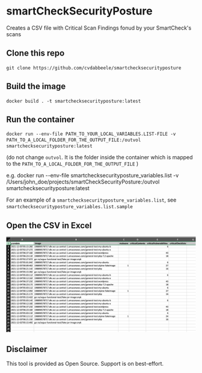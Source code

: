 # smartCheckSecurityPosture
Creates a CSV file with Critical Scan Findings fonud by your SmartCheck's scans

## Clone this repo
```
git clone https://github.com/cvdabbeele/smartchecksecurityposture
```

## Build the image
```
docker build . -t smartchecksecurityposture:latest 
```

## Run the container
```
docker run --env-file PATH_TO_YOUR_LOCAL_VARIABLES.LIST-FILE -v PATH_TO_A_LOCAL_FOLDER_FOR_THE_OUTPUT_FILE:/outvol smartchecksecurityposture:latest
```
(do not change `outvol`.  It is the folder inside the container which is mapped to the `PATH_TO_A_LOCAL_FOLDER_FOR_THE_OUTPUT_FILE` )

e.g. docker run --env-file smartchecksecurityposture_variables.list -v /Users/john_doe/projects/smartCheckSecurityPosture:/outvol smartchecksecurityposture:latest

For an example of a `smartchecksecurityposture_variables.list`, see `smartchecksecurityposture_variables.list.sample`

## Open the CSV in Excel
![scanFindings](images/scanFindings.png) 


## Disclaimer
This tool is provided as Open Source.
Support is on best-effort.